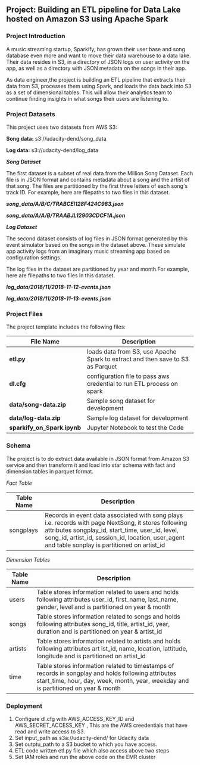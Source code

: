 ## Project: Building an ETL pipeline for Data Lake hosted on Amazon S3 using Apache Spark

### Project Introduction 

A music streaming startup, Sparkify, has grown their user base and song database even more and want to move their data warehouse to a data lake. Their data resides in S3, in a directory of JSON logs on user activity on the app, as well as a directory with JSON metadata on the songs in their app.

As data engineer,the project is building an ETL pipeline that extracts their data from S3, processes them using Spark, and loads the data back into S3 as a set of dimensional tables. This will allow their analytics team to continue finding insights in what songs their users are listening to.

### Project Datasets
This project uses two datasets from AWS S3:

**Song data:** s3://udacity-dend/song_data

**Log data:** s3://udacity-dend/log_data


***Song Dataset***

The first dataset is a subset of real data from the Million Song Dataset. Each file is in JSON format and contains metadata about a song and the artist of that song. The files are partitioned by the first three letters of each song's track ID. For example, here are filepaths to two files in this dataset.

***song_data/A/B/C/TRABCEI128F424C983.json***

***song_data/A/A/B/TRAABJL12903CDCF1A.json***

***Log Dataset***

The second dataset consists of log files in JSON format generated by this event simulator based on the songs in the dataset above. These simulate app activity logs from an imaginary music streaming app based on configuration settings.

The log files in the dataset are partitioned by year and month.For example, here are filepaths to two files in this dataset.

***log_data/2018/11/2018-11-12-events.json***

***log_data/2018/11/2018-11-13-events.json***

### Project Files
The project template includes the following files:

|File Name | Description
|-----|----|
| **etl.py** | loads data from S3, use Apache Spark to extract and then save to S3 as Parquet |
|**dl.cfg** | configuration file to pass aws credential to run ETL process on spark|
|**data/song-data.zip** | Sample song dataset for development|
|**data/log-data.zip** | Sample log dataset for development|
|**sparkify_on_Spark.ipynb**| Jupyter Notebook to test the Code |


### Schema

The project is to do extract data available in JSON format from Amazon S3 service and then transform it and load into star schema with fact and dimension tables in parquet format.




*Fact Table*

|Table Name | Description
|-------|------|
|songplays| Records in event data associated with song plays i.e. records with page NextSong, it stores following attributes songplay_id, start_time, user_id, level, song_id, artist_id, session_id, location, user_agent and table sonplay is partitioned on artist_id   |

*Dimension Tables*


|Table Name | Description
|-------|------|
|users | Table stores information related to users and holds following attributes user_id, first_name, last_name, gender, level and is partitioned on year & month|
|songs | Table stores information related to songs and holds following attributes song_id, title, artist_id, year, duration and is partitioned on year & artist_id|
|artists |Table stores information related to artists and holds following attributes art ist_id, name, location, lattitude, longitude and is partitioned on artist_id| 
|time | Table stores information related to timestamps of records in songplay and holds following attributes start_time, hour, day, week, month, year, weekday and is partitioned on year & month |

### Deployment

1. Configure dl.cfg with AWS_ACCESS_KEY_ID and AWS_SECRET_ACCESS_KEY , This are the AWS creedentials that have read and write access to S3. 
2. Set input_path as s3a://udacity-dend/ for Udacity data 
3. Set outptu_path to a S3 bucket to which you have access.
4. ETL code written etl.py file which also access above two steps
5. Set IAM roles and run the above code on the EMR cluster 

